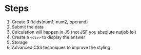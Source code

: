 # Steps

1. Create 3 fields(num1, num2, operand)
2. Submit the data
3. Calculation will happen in JS (not JSF you absolute nutjob lol)
4. Create a `<div>` to display the answer
5. Storage
6. Advanced CSS techniques to improve the styling
